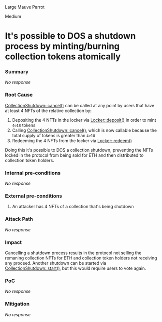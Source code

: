 Large Mauve Parrot

Medium

# It's possible to DOS a shutdown process by minting/burning collection tokens atomically

### Summary

_No response_

### Root Cause

[CollectionShutdown::cancel()](https://github.com/sherlock-audit/2024-08-flayer/blob/main/flayer/src/contracts/utils/CollectionShutdown.sol#L390) can be called at any point by users that have at least 4 NFTs of the relative collection by:

1. Depositing the 4 NFTs in the locker via [Locker::deposit()](https://github.com/sherlock-audit/2024-08-flayer/blob/main/flayer/src/contracts/Locker.sol) in order to mint `4e18` tokens
2. Calling [CollectionShutdown::cancel()](https://github.com/sherlock-audit/2024-08-flayer/blob/main/flayer/src/contracts/utils/CollectionShutdown.sol#L390), which is now callable because the total supply of tokens is greater than `4e18`
3. Redeeming the 4 NFTs from the locker via [Locker::redeem()](https://github.com/sherlock-audit/2024-08-flayer/blob/main/flayer/src/contracts/Locker.sol#L209)

Doing this it's possible to DOS a collection shutdown, preventing the NFTs locked in the protocol from being sold for ETH and then distributed to collection token holders.

### Internal pre-conditions

_No response_

### External pre-conditions

1. An attacker has 4 NFTs of a collection that's being shutdown

### Attack Path

_No response_

### Impact

Cancelling a shutdown process results in the protocol not selling the remaning collection NFTs for ETH and collection token holders not receiving any proceed. Another shutdown can be started via [CollectionShutdown::start()](https://github.com/sherlock-audit/2024-08-flayer/blob/main/flayer/src/contracts/utils/CollectionShutdown.sol#L135), but this would require users to vote again.

### PoC

_No response_

### Mitigation

_No response_